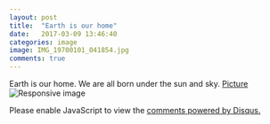 ```yaml
---
layout: post
title:  "Earth is our home"
date:   2017-03-09 13:46:40
categories: image
image: IMG_19700101_041854.jpg
comments: true
---
```


Earth is our home. We are all born under the sun and sky. 
[Picture](https://terraphilosofica.github.io/IMG_19700101_041854.jpg)
<img src="https://terraphilosofica.github.io/IMG_19700101_041854.jpg" class="img-responsive" alt="Responsive image">

<div id="disqus_thread"></div>
<script>

var disqus_config = function () {
this.page.url = https://terraphilosofica.github.io/image/2017/03/09/earth-is-our-home.html
this.page.identifier = terraphilosofica.github.io; // Replace PAGE_IDENTIFIER with your page's unique identifier variable
};
*/
(function() { 
var d = document, s = d.createElement('script');
s.src = 'https://terrafilosofica.disqus.com/embed.js';
s.setAttribute('data-timestamp', +new Date());
(d.head || d.body).appendChild(s);
})();
</script>
<noscript>Please enable JavaScript to view the <a href="https://disqus.com/?ref_noscript">comments powered by Disqus.</a></noscript>
                                



